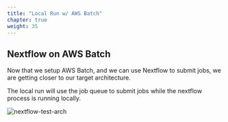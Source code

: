 ```yaml
---
title: "Local Run w/ AWS Batch"
chapter: true
weight: 35
---
```


## Nextflow on AWS Batch

Now that we setup AWS Batch, and we can use Nextflow to submit jobs, we are getting closer to our target architecture.

The local run will use the job queue to submit jobs while the nextflow process is running locally.

![nextflow-test-arch](/images/nextflow-on-aws-batch/nextflow202/nextflow-test-arch.png)
